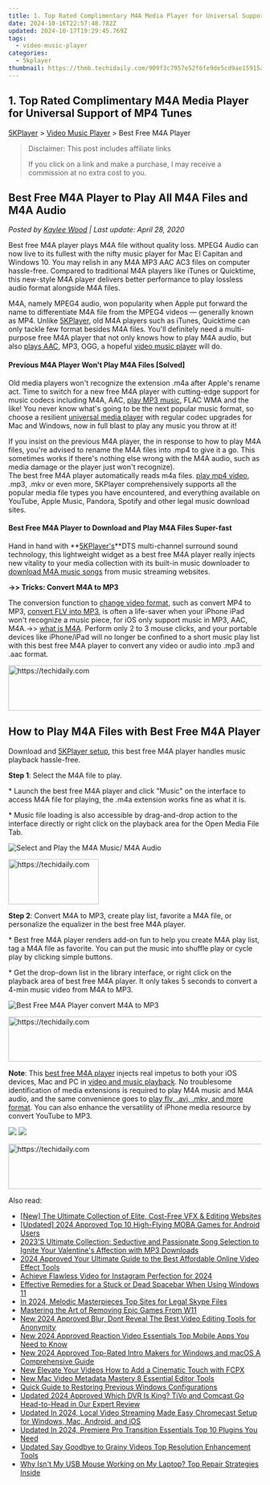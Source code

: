 ```yaml
---
title: 1. Top Rated Complimentary M4A Media Player for Universal Support of MP4 Tunes
date: 2024-10-16T22:57:48.782Z
updated: 2024-10-17T19:29:45.769Z
tags:
  - video-music-player
categories:
  - 5kplayer
thumbnail: https://thmb.techidaily.com/909f3c7957e52f6fe9de5cd9ae15915a5af92e86352ca57ab485a51d50b112ab.png
---
```


## 1. Top Rated Complimentary M4A Media Player for Universal Support of MP4 Tunes

[5KPlayer](https://tools.techidaily.com/5kplayer/products/) \> [Video Music Player](https://tools.techidaily.com/5kplayer/video-music-player/) \> Best Free M4A Player

>  Disclaimer: This post includes affiliate links
>
>  If you click on a link and make a purchase, I may receive a commission at no extra cost to you.
>

## Best Free M4A Player to Play All M4A Files and M4A Audio

 _Posted by [Kaylee Wood](https://www.quora.com/profile/Amanda-Hu-21) | Last update: April 28, 2020_

Best free M4A player plays M4A file without quality loss. MPEG4 Audio can now live to its fullest with the nifty music player for Mac El Capitan and Windows 10\. You may relish in any M4A MP3 AAC AC3 files on computer hassle-free. Compared to traditional M4A players like iTunes or Quicktime, this new-style M4A player delivers better performance to play lossless audio format alongside M4A files.

M4A, namely MPEG4 audio, won popularity when Apple put forward the name to differentiate M4A file from the MPEG4 videos — generally known as MP4\. Unlike [5KPlayer](https://tools.techidaily.com/5kplayer/products/), old M4A players such as iTunes, Quicktime can only tackle few format besides M4A files. You'll definitely need a multi-purpose free M4A player that not only knows how to play M4A audio, but also [plays AAC](https://tools.techidaily.com/5kplayer/video-music-player/), MP3, OGG, a hopeful [video music player](https://tools.techidaily.com/5kplayer/products/) will do.

#### **Previous M4A Player Won't Play M4A Files \[Solved\]**

Old media players won't recognize the extension .m4a after Apple's rename act. Time to switch for a new free M4A player with cutting-edge support for music codecs including M4A, AAC, [play MP3 music](https://tools.techidaily.com/5kplayer/video-music-player/), FLAC WMA and the like! You never know what's going to be the next popular music format, so choose a resilient [universal media player](https://tools.techidaily.com/5kplayer/video-music-player/) with regular codec upgrades for Mac and Windows, now in full blast to play any music you throw at it!

If you insist on the previous M4A player, the in response to how to play M4A files, you're advised to rename the M4A files into .mp4 to give it a go. This sometimes works if there's nothing else wrong with the M4A audio, such as media damage or the player just won't recognize).   
 The best free M4A player automatically reads m4a files. [play mp4 video](https://tools.techidaily.com/5kplayer/video-music-player/), .mp3, .mkv or even more, 5KPlayer comprehensively supports all the popular media file types you have encountered, and everything available on YouTube, Apple Music, Pandora, Spotify and other legal music download sites.

#### **Best Free M4A Player to Download and Play M4A Files Super-fast**

Hand in hand with **[5KPlayer's](https://tools.techidaily.com/5kplayer/products/)**DTS multi-channel surround sound technology, this lightweight widget as a best free M4A player really injects new vitality to your media collection with its built-in music downloader to [download M4A music songs](https://tools.techidaily.com/5kplayer/products/) from music streaming websites.

**\->> Tricks: Convert M4A to MP3**

The conversion function to [change video format](https://tools.techidaily.com/5kplayer/youtube-download/), such as convert MP4 to MP3, [convert FLV into MP3](https://tools.techidaily.com/5kplayer/youtube-download/), is often a life-saver when your iPhone iPad won't recognize a music piece, for iOS only support music in MP3, AAC, M4A.->> [what is M4A](https://tools.techidaily.com/winxdvd/products/). Perform only 2 to 3 mouse clicks, and your portable devices like iPhone/iPad will no longer be confined to a short music play list with this best free M4A player to convert any video or audio into .mp3 and .aac format. 

<!-- affiliate ads begin -->
<a href="https://appsumo.8odi.net/c/5597632/2105882/7443" target="_top" id="2105882">
  <img src="//a.impactradius-go.com/display-ad/7443-2105882" border="0" alt="https://techidaily.com" width="728" height="90"/>
</a>
<img height="0" width="0" src="https://appsumo.8odi.net/i/5597632/2105882/7443" style="position:absolute;visibility:hidden;" border="0" />
<!-- affiliate ads end -->

## How to Play M4A Files with Best Free M4A Player

Download and [5KPlayer setup](https://tools.techidaily.com/5kplayer/video-music-player/), this best free M4A player handles music playback hassle-free.

**Step 1**: Select the M4A file to play.

\* Launch the best free M4A player and click "Music" on the interface to access M4A file for playing, the .m4a extension works fine as what it is.

\* Music file loading is also accessible by drag-and-drop action to the interface directly or right click on the playback area for the Open Media File Tab.

![Select and Play the M4A Music/ M4A Audio](https://www.5kplayer.com/video-music-player/img/5kplayer-freem4aplayer-yxt-031001.jpg) 

<!-- affiliate ads begin -->
<a href="https://aligracehair.sjv.io/c/5597632/2135397/19272" target="_top" id="2135397">
  <img src="//a.impactradius-go.com/display-ad/19272-2135397" border="0" alt="https://techidaily.com" width="180" height="90"/>
</a>
<img height="0" width="0" src="https://aligracehair.sjv.io/i/5597632/2135397/19272" style="position:absolute;visibility:hidden;" border="0" />
<!-- affiliate ads end -->

**Step 2**: Convert M4A to MP3, create play list, favorite a M4A file, or personalize the equalizer in the best free M4A player. 

\* Best free M4A player renders add-on fun to help you create M4A play list, tag a M4A file as favorite. You can put the music into shuffle play or cycle play by clicking simple buttons.

\* Get the drop-down list in the library interface, or right click on the playback area of best free M4A player. It only takes 5 seconds to convert a 4-min music video from M4A to MP3\. 

![Best Free M4A Player convert M4A to MP3](https://www.5kplayer.com/video-music-player/img/5kplayer-freem4aplayer-yxt-031002.jpg) 

<!-- affiliate ads begin -->
<a href="https://aligracehair.sjv.io/c/5597632/2006960/19272" target="_top" id="2006960">
  <img src="//a.impactradius-go.com/display-ad/19272-2006960" border="0" alt="https://techidaily.com" width="728" height="90"/>
</a>
<img height="0" width="0" src="https://aligracehair.sjv.io/i/5597632/2006960/19272" style="position:absolute;visibility:hidden;" border="0" />
<!-- affiliate ads end -->

**Note**: This [best free M4A player](https://tools.techidaily.com/5kplayer/video-music-player/) injects real impetus to both your iOS devices, Mac and PC in [video and music playback](https://tools.techidaily.com/5kplayer/products/). No troublesome identification of media extensions is required to play M4A music and M4A audio, and the same convenience goes to [play flv, .avi, .mkv, and more format](https://tools.techidaily.com/5kplayer/video-music-player/). You can also enhance the versatility of iPhone media resource by convert YouTube to MP3.

[![](https://www.5kplayer.com/video-music-player/../button/freedownwhitewin.png)](https://tools.techidaily.com/5kplayer/products/) [![](https://www.5kplayer.com/video-music-player/../button/freedownbackmac.png)](https://tools.techidaily.com/5kplayer/products/)

<!-- affiliate ads begin -->
<a href="https://united.elfm.net/c/5597632/517826/4704" target="_top" id="517826">
  <img src="//a.impactradius-go.com/display-ad/4704-517826" border="0" alt="https://techidaily.com" width="728" height="90"/>
</a>
<img height="0" width="0" src="https://united.elfm.net/i/5597632/517826/4704" style="position:absolute;visibility:hidden;" border="0" />
<!-- affiliate ads end -->

<ins class="adsbygoogle"
     style="display:block"
     data-ad-format="autorelaxed"
     data-ad-client="ca-pub-7571918770474297"
     data-ad-slot="1223367746"></ins>

<ins class="adsbygoogle"
     style="display:block"
     data-ad-client="ca-pub-7571918770474297"
     data-ad-slot="8358498916"
     data-ad-format="auto"
     data-full-width-responsive="true"></ins>

<span class="atpl-alsoreadstyle">Also read:</span>
<div><ul>
<li><a href="https://some-guidance.techidaily.com/new-the-ultimate-collection-of-elite-cost-free-vfx-and-editing-websites/"><u>[New] The Ultimate Collection of Elite, Cost-Free VFX & Editing Websites</u></a></li>
<li><a href="https://visual-screen-recording.techidaily.com/updated-2024-approved-top-10-high-flying-moba-games-for-android-users/"><u>[Updated] 2024 Approved Top 10 High-Flying MOBA Games for Android Users</u></a></li>
<li><a href="https://youtube-video-recordings.techidaily.com/2023s-ultimate-collection-seductive-and-passionate-song-selection-to-ignite-your-valentines-affection-with-mp3-downloads/"><u>2023'S Ultimate Collection: Seductive and Passionate Song Selection to Ignite Your Valentine's Affection with MP3 Downloads</u></a></li>
<li><a href="https://article-helps.techidaily.com/2024-approved-your-ultimate-guide-to-the-best-affordable-online-video-effect-tools/"><u>2024 Approved Your Ultimate Guide to the Best Affordable Online Video Effect Tools</u></a></li>
<li><a href="https://instagram-clips.techidaily.com/achieve-flawless-video-for-instagram-perfection-for-2024/"><u>Achieve Flawless Video for Instagram Perfection for 2024</u></a></li>
<li><a href="https://win-howtos.techidaily.com/effective-remedies-for-a-stuck-or-dead-spacebar-when-using-windows-11/"><u>Effective Remedies for a Stuck or Dead Spacebar When Using Windows 11</u></a></li>
<li><a href="https://extra-approaches.techidaily.com/in-2024-melodic-masterpieces-top-sites-for-legal-skype-files/"><u>In 2024, Melodic Masterpieces Top Sites for Legal Skype Files</u></a></li>
<li><a href="https://win11-tips.techidaily.com/mastering-the-art-of-removing-epic-games-from-w11/"><u>Mastering the Art of Removing Epic Games From W11</u></a></li>
<li><a href="https://video-ai-editor.techidaily.com/new-2024-approved-blur-dont-reveal-the-best-video-editing-tools-for-anonymity/"><u>New 2024 Approved Blur, Dont Reveal The Best Video Editing Tools for Anonymity</u></a></li>
<li><a href="https://video-ai-editor.techidaily.com/new-2024-approved-reaction-video-essentials-top-mobile-apps-you-need-to-know/"><u>New 2024 Approved Reaction Video Essentials Top Mobile Apps You Need to Know</u></a></li>
<li><a href="https://video-ai-editor.techidaily.com/new-2024-approved-top-rated-intro-makers-for-windows-and-macos-a-comprehensive-guide/"><u>New 2024 Approved Top-Rated Intro Makers for Windows and macOS A Comprehensive Guide</u></a></li>
<li><a href="https://video-ai-editor.techidaily.com/new-elevate-your-videos-how-to-add-a-cinematic-touch-with-fcpx/"><u>New Elevate Your Videos How to Add a Cinematic Touch with FCPX</u></a></li>
<li><a href="https://video-ai-editor.techidaily.com/new-mac-video-metadata-mastery-8-essential-editor-tools/"><u>New Mac Video Metadata Mastery 8 Essential Editor Tools</u></a></li>
<li><a href="https://win11.techidaily.com/quick-guide-to-restoring-previous-windows-configurations/"><u>Quick Guide to Restoring Previous Windows Configurations</u></a></li>
<li><a href="https://video-ai-editor.techidaily.com/updated-2024-approved-which-dvr-is-king-tivo-and-comcast-go-head-to-head-in-our-expert-review/"><u>Updated 2024 Approved Which DVR Is King? TiVo and Comcast Go Head-to-Head in Our Expert Review</u></a></li>
<li><a href="https://video-ai-editor.techidaily.com/updated-in-2024-local-video-streaming-made-easy-chromecast-setup-for-windows-mac-android-and-ios/"><u>Updated In 2024, Local Video Streaming Made Easy Chromecast Setup for Windows, Mac, Android, and iOS</u></a></li>
<li><a href="https://video-ai-editor.techidaily.com/updated-in-2024-premiere-pro-transition-essentials-top-10-plugins-you-need/"><u>Updated In 2024, Premiere Pro Transition Essentials Top 10 Plugins You Need</u></a></li>
<li><a href="https://video-ai-editor.techidaily.com/updated-say-goodbye-to-grainy-videos-top-resolution-enhancement-tools/"><u>Updated Say Goodbye to Grainy Videos Top Resolution Enhancement Tools</u></a></li>
<li><a href="https://win11-tips.techidaily.com/why-isnt-my-usb-mouse-working-on-my-laptop-top-repair-strategies-inside/"><u>Why Isn't My USB Mouse Working on My Laptop? Top Repair Strategies Inside</u></a></li>
</ul></div>

